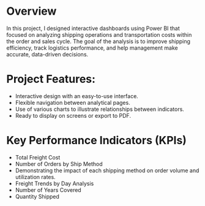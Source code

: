 # Overview
In this project, I designed interactive dashboards using Power BI that focused on analyzing shipping operations and transportation costs within the order and sales cycle. The goal of the analysis is to improve shipping efficiency, track logistics performance, and help management make accurate, data-driven decisions.

# Project Features:
- Interactive design with an easy-to-use interface.
- Flexible navigation between analytical pages.
- Use of various charts to illustrate relationships between indicators.
- Ready to display on screens or export to PDF.

# Key Performance Indicators (KPIs)
- Total Freight Cost
- Number of Orders by Ship Method
- Demonstrating the impact of each shipping method on order volume and utilization rates.
- Freight Trends by Day Analysis
- Number of Years Covered
- Quantity Shipped
